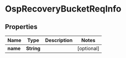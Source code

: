 # OspRecoveryBucketReqInfo

## Properties
Name | Type | Description | Notes
------------ | ------------- | ------------- | -------------
**name** | **String** |  |  [optional]
